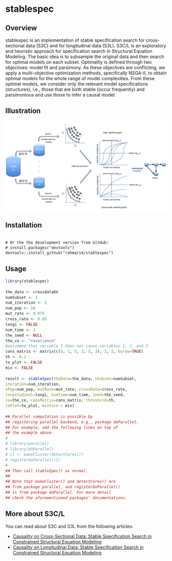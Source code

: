 <!-- README.md is generated from README.Rmd. Please edit that file -->
stablespec
==========

Overview
--------

stablespec is an implementation of stable specification search for cross-sectional data (S3C) and for longitudinal data (S3L). S3C/L is an exploratory and heuristic approach for specification search in Structural Equation Modeling. The basic idea is to subsample the original data and then search for optimal models on each subset. Optimality is defined through two objectives: model fit and parsimony. As these objectives are conflicting, we apply a multi-objective optimization methods, specifically NSGA-II, to obtain optimal models for the whole range of model complexities. From these optimal models, we consider only the relevant model specifications (structures), i.e., those that are both stable (occur frequently) and parsimonious and use those to infer a causal model.

Illustration
------------

<img src="method.png" align="center" />

Installation
-----------

``` install.packages("stablespec")
   
# Or the the development version from GitHub:
# install.packages("devtools")
devtools::install_github("rahmarid/stablespec")
```

Usage
-----

``` r
library(stablespec)

the_data <- crossdata6V
numSubset <- 1
num_iteration <- 5
num_pop <- 10
mut_rate <- 0.075
cross_rate <- 0.85
longi <- FALSE
num_time <- 1
the_seed <- NULL
the_co <- "covariance"
#assummed that variable 5 does not cause variables 1, 2, and 3
cons_matrix <- matrix(c(5, 1, 5, 2, 5, 3), 3, 2, byrow=TRUE)
th <- 0.1
to_plot <- FALSE
mix <- FALSE

result <- stableSpec(theData=the_data, nSubset=numSubset,
iteration=num_iteration,
nPop=num_pop, mutRate=mut_rate, crossRate=cross_rate,
longitudinal=longi, numTime=num_time, seed=the_seed,
co=the_co, consMatrix=cons_matrix, threshold=th,
toPlot=to_plot, mixture = mix)

## Parallel computation is possible by
## registering parallel backend, e.g., package doParallel.
## For example, add the following lines on top of
## the example above.
#
# library(parallel)
# library(doParallel)
# cl <- makeCluster(detectCores())
# registerDoParallel(cl)
#
## Then call stableSpec() as normal.
##
## Note that makeCluster() and detectCores() are
## from package parallel, and registerDoParallel()
## is from package doParallel. For more detail
## check the aforementioned packages' documentations.
```

More about S3C/L
----------------

You can read about S3C and S3L from the following articles:

-   [Causality on Cross-Sectional Data: Stable Specification Search in Constrained Structural Equation Modeling](http://www.sciencedirect.com/science/article/pii/S1568494616305130)
-   [Causality on Longitudinal Data: Stable Specification Search in Constrained Structural Equation Modeling](https://arxiv.org/abs/1605.06838)
